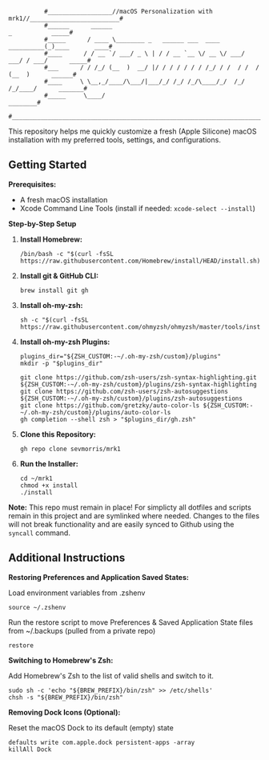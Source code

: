 ```
          #__________________//macOS Personalization with mrk1//_________________________#
          #______      ______                                           _           _____#
          #_____      / ____ \________ _   ______ ___  ____  __________(_)____       ____#
          #____      / / __ `/ ___/ _ \ | / / __ `__ \/ __ \/ ___/ ___/ / ___/      _____#
          #___      / / /_/ (__  )  __/ |/ / / / / / / /_/ / /  / /  / (__  )      ______#
          #____     \ \__,_/____/\___/|___/_/ /_/ /_/\____/_/  /_/  /_/____/      _______#
          #_____     \____/                                                      ________#
          #______________________________________________________________________________#
```

This repository helps me quickly customize a fresh (Apple Silicone) macOS installation with my preferred tools, settings, and configurations.

## Getting Started

**Prerequisites:**

* A fresh macOS installation
* Xcode Command Line Tools (install if needed: `xcode-select --install`)


**Step-by-Step Setup**

1. **Install Homebrew:**
   ```
   /bin/bash -c "$(curl -fsSL https://raw.githubusercontent.com/Homebrew/install/HEAD/install.sh)"
   ```

2. **Install git & GitHub CLI:**
   ```
   brew install git gh
   ```

3. **Install oh-my-zsh:**
   ```
   sh -c "$(curl -fsSL https://raw.githubusercontent.com/ohmyzsh/ohmyzsh/master/tools/install.sh)"
   ```

4. **Install oh-my-zsh Plugins:**
   ```
   plugins_dir="${ZSH_CUSTOM:-~/.oh-my-zsh/custom}/plugins"
   mkdir -p "$plugins_dir"

   git clone https://github.com/zsh-users/zsh-syntax-highlighting.git ${ZSH_CUSTOM:-~/.oh-my-zsh/custom}/plugins/zsh-syntax-highlighting
   git clone https://github.com/zsh-users/zsh-autosuggestions ${ZSH_CUSTOM:-~/.oh-my-zsh/custom}/plugins/zsh-autosuggestions
   git clone https://github.com/gretzky/auto-color-ls ${ZSH_CUSTOM:-~/.oh-my-zsh/custom}/plugins/auto-color-ls
   gh completion --shell zsh > "$plugins_dir/gh.zsh"
   ```

5. **Clone this Repository:**
   ```
   gh repo clone sevmorris/mrk1
   ```

6. **Run the Installer:**
   ```
   cd ~/mrk1
   chmod +x install
   ./install
   ```  

**Note:** This repo must remain in place! For simplicty all dotfiles and scripts remain in this project and are symlinked where needed. Changes to the files will not break functionality and are easily synced to Github using the `syncall` command.

## Additional Instructions

**Restoring Preferences and Application Saved States:**

  Load environment variables from .zshenv

  ```
  source ~/.zshenv
  ```

  Run the restore script to move Preferences & Saved Application State files from ~/.backups (pulled from a private repo)

  ```
  restore
  ```

**Switching to Homebrew's Zsh:**

  Add Homebrew's Zsh to the list of valid shells and switch to it.

  ```
  sudo sh -c 'echo "${BREW_PREFIX}/bin/zsh" >> /etc/shells'
  chsh -s "${BREW_PREFIX}/bin/zsh"
  ```

**Removing Dock Icons (Optional):**

  Reset the macOS Dock to its default (empty) state

  ```
  defaults write com.apple.dock persistent-apps -array
  killAll Dock
  ```
